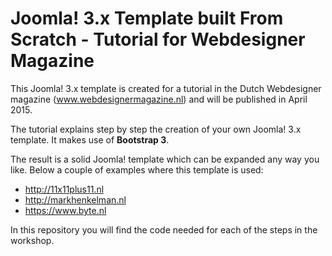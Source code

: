 Joomla! 3.x Template built From Scratch - Tutorial for Webdesigner Magazine
================================

This Joomla! 3.x template is created for a tutorial in the Dutch Webdesigner magazine (www.webdesignermagazine.nl) and will be published in April 2015.

The tutorial explains step by step the creation of your own Joomla! 3.x template. It makes use of **Bootstrap 3**.

The result is a solid Joomla! template which can be expanded any way you like. Below a couple of examples where this template is used:
* http://11x11plus11.nl
* http://markhenkelman.nl
* https://www.byte.nl

In this repository you will find the code needed for each of the steps in the workshop.
